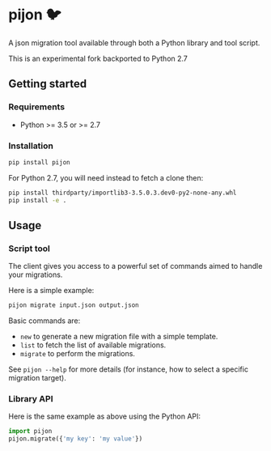# pijon :bird:

A json migration tool available through both a Python library and tool script.

This is an experimental fork backported to Python 2.7


## Getting started

### Requirements

* Python >= 3.5 or >= 2.7

### Installation

```bash
pip install pijon
```
For Python 2.7, you will need instead to fetch a clone then:

```bash
pip install thirdparty/importlib3-3.5.0.3.dev0-py2-none-any.whl
pip install -e .
```


## Usage

### Script tool

The client gives you access to a powerful set of commands aimed to handle your migrations.

Here is a simple example:
```bash
pijon migrate input.json output.json
```

Basic commands are:
* `new` to generate a new migration file with a simple template.
* `list` to fetch the list of available migrations.
* `migrate` to perform the migrations.

See `pijon --help` for more details (for instance, how to select a specific migration target).

### Library API

Here is the same example as above using the Python API:
```python
import pijon
pijon.migrate({'my key': 'my value'})
```
